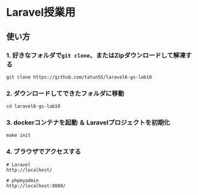 # Laravel授業用

## 使い方

### 1. 好きなフォルダで`git clone`、またはZipダウンロードして解凍する

```
git clone https://github.com/tatun55/laravel6-gs-lab10
```

### 2. ダウンロードしてできたフォルダに移動

```
cd laravel6-gs-lab10
```

### 3. dockerコンテナを起動 ＆ Laravelプロジェクトを初期化

```
make init
```

### 4. ブラウザでアクセスする

```
# Laravel
http://localhost/

# phpmyadmin
http://localhost:8080/
```
